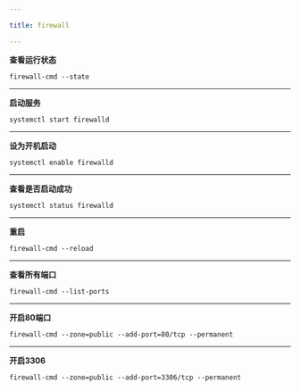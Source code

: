 ```yaml
---

title: firewall

---
```


**查看运行状态**


`firewall-cmd --state`

---

**启动服务**

`systemctl start firewalld`

---

**设为开机启动**

`systemctl enable firewalld`

---


**查看是否启动成功**

`systemctl status firewalld`

---


**重启**

`firewall-cmd --reload`

---

**查看所有端口**

`firewall-cmd --list-ports`

---


**开启80端口**

`firewall-cmd --zone=public --add-port=80/tcp --permanent`

---


**开启3306**

`firewall-cmd --zone=public --add-port=3306/tcp --permanent`
